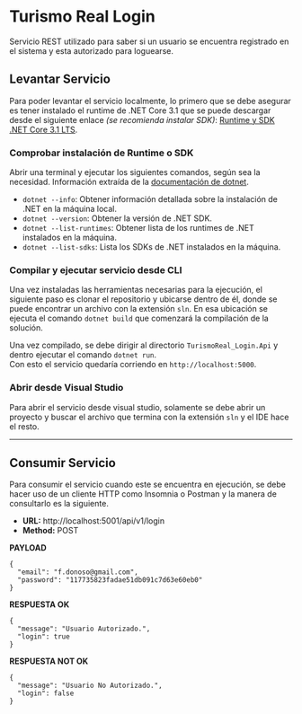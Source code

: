 # Turismo Real Login  
Servicio REST utilizado para saber si un usuario se encuentra registrado en el sistema y esta autorizado para loguearse.  
  
## Levantar Servicio
Para poder levantar el servicio localmente, lo primero que se debe asegurar es tener instalado el runtime de .NET Core 3.1 que se puede descargar desde el siguiente enlace *(se recomienda instalar SDK)*: [Runtime y SDK .NET Core 3.1 LTS](https://dotnet.microsoft.com/download).  

### Comprobar instalación de Runtime o SDK  
Abrir una terminal y ejecutar los siguientes comandos, según sea la necesidad. Información extraída de la [documentación de dotnet](https://docs.microsoft.com/en-us/dotnet/core/tools/dotnet).
- `dotnet --info`: Obtener información detallada sobre la instalación de .NET en la máquina local.  
- `dotnet --version`: Obtener la versión de .NET SDK.
- `dotnet --list-runtimes`: Obtener lista de los runtimes de .NET instalados en la máquina.
- `dotnet --list-sdks`: Lista los SDKs de .NET instalados en la máquina.

### Compilar y ejecutar servicio desde CLI
Una vez instaladas las herramientas necesarias para la ejecución, el siguiente paso es clonar el repositorio y ubicarse dentro de él, donde se puede encontrar un archivo con la extensión `sln`. En esa ubicación se ejecuta el comando `dotnet build` que comenzará la compilación de la solución.  
  
Una vez compilado, se debe dirigir al directorio `TurismoReal_Login.Api` y dentro ejecutar el comando `dotnet run`.  
Con esto el servicio quedaría corriendo en `http://localhost:5000`.

### Abrir desde Visual Studio
Para abrir el servicio desde visual studio, solamente se debe abrir un proyecto y buscar el archivo que termina con la extensión `sln` y el IDE hace el resto.

---
## Consumir Servicio  
Para consumir el servicio cuando este se encuentra en ejecución, se debe hacer uso de un cliente HTTP como Insomnia o Postman y la manera de consultarlo es la siguiente.  
- **URL:** http://localhost:5001/api/v1/login
- **Method:** POST  
  
**PAYLOAD**
```
{
  "email": "f.donoso@gmail.com",
  "password": "117735823fadae51db091c7d63e60eb0"
}
```  
**RESPUESTA OK**
```
{
  "message": "Usuario Autorizado.",
  "login": true
}
```

**RESPUESTA NOT OK**
```
{
  "message": "Usuario No Autorizado.",
  "login": false
}
```